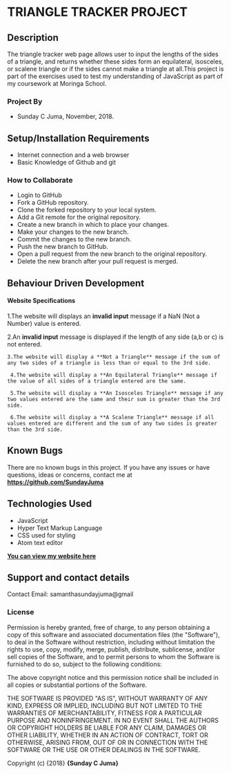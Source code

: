 # TRIANGLE TRACKER PROJECT

## Description

The triangle tracker web page allows user to input the lengths of the sides of a triangle, and returns whether these sides form an equilateral, isosceles, or scalene triangle or if the sides cannot make a triangle at all.This project is part of the exercises used to test my understanding of JavaScript as part of my coursework at Moringa School.

### Project By

- Sunday C Juma, November, 2018.

## Setup/Installation Requirements

- Internet connection and a web browser
- Basic Knowledge of Github and git

### How to Collaborate

  - Login to GitHub
  - Fork a GitHub repository.
  - Clone the forked repository to your local system.
  - Add a Git remote for the original repository.
  - Create a new branch in which to place your changes.
  - Make your changes to the new branch.  
  - Commit the changes to the new branch.
  - Push the new branch to GitHub.
  - Open a pull request from the new branch to the original repository.
  - Delete the new branch after your pull request is merged.

  ## Behaviour Driven Development

  #### Website Specifications

  1.The website will displays an **invalid input** message if a NaN (Not a Number) value is entered.

   2.An **invalid input** message is displayed if the length of any side (a,b or c) is not entered.

    3.The website will display a **Not a Triangle** message if the sum of any two sides of a triangle is less than or equal to the 3rd side.

     4.The website will display a **An Equilateral Triangle** message if the value of all sides of a triangle entered are the same.

     5.The website will display a **An Isosceles Triangle** message if any two values entered are the same and their sum is greater than the 3rd side.

     6.The website will display a **A Scalene Triangle** message if all values entered are different and the sum of any two sides is greater than the 3rd side.

## Known Bugs

There are no known bugs in this project. If you have any issues or have questions, ideas or concerns, contact me at **https://github.com/SundayJuma**

## Technologies Used

- JavaScript
- Hyper Text Markup Language
- CSS used for styling
- Atom text editor

[**You can view my website here**](sundayjuma.github.io/Triangle-Tracker)

## Support and contact details

Contact Email: samanthasundayjuma@gmail

### License

Permission is hereby granted, free of charge, to any person obtaining a copy of this software and associated documentation files (the "Software"), to deal in the Software without restriction, including without limitation the rights to use, copy, modify, merge, publish, distribute, sublicense, and/or sell copies of the Software, and to permit persons to whom the Software is furnished to do so, subject to the following conditions:

The above copyright notice and this permission notice shall be included in all copies or substantial portions of the Software.

THE SOFTWARE IS PROVIDED "AS IS", WITHOUT WARRANTY OF ANY KIND, EXPRESS OR IMPLIED, INCLUDING BUT NOT LIMITED TO THE WARRANTIES OF MERCHANTABILITY, FITNESS FOR A PARTICULAR PURPOSE AND NONINFRINGEMENT. IN NO EVENT SHALL THE AUTHORS OR COPYRIGHT HOLDERS BE LIABLE FOR ANY CLAIM, DAMAGES OR OTHER LIABILITY, WHETHER IN AN ACTION OF CONTRACT, TORT OR OTHERWISE, ARISING FROM, OUT OF OR IN CONNECTION WITH THE SOFTWARE OR THE USE OR OTHER DEALINGS IN THE SOFTWARE.

Copyright (c) {2018} **{Sunday C Juma}**
